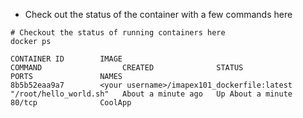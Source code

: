 
* Check out the status of the container with a few commands here

```
# Checkout the status of running containers here
docker ps

CONTAINER ID        IMAGE                                         COMMAND                  CREATED              STATUS              PORTS               NAMES
8b5b52eaa9a7        <your username>/imapex101_dockerfile:latest   "/root/hello_world.sh"   About a minute ago   Up About a minute   80/tcp              CoolApp
```

